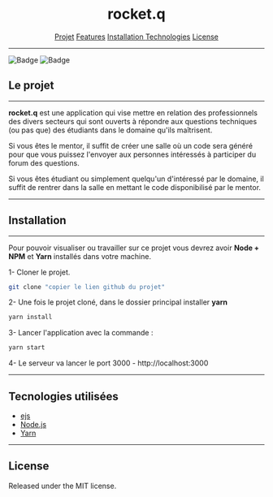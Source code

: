 <h1 align="center">rocket.q</h1>

<p align="center">
    <a href="#projet">Projet</a>
    <a href="#features">Features</a>
    <a href="#installation">Installation</I>
    <a href="#technologies">Technologies</a>
    <a href="#license">License</a>
</p>

***

![Badge](https://img.shields.io/badge/license-MIT-%237159c1?style=plastic) 
![Badge](https://img.shields.io/badge/Node.js-v14.17.6-%237159c1?style=plastic&color=brightgreen)


## Le projet

***


**rocket.q** est une application qui vise mettre en relation des professionnels des divers secteurs qui sont ouverts à répondre aux questions techniques (ou pas que) des étudiants dans le domaine qu'ils maîtrisent.

Si vous êtes le mentor, il suffit de créer une salle où un code sera généré pour que vous puissez l'envoyer aux personnes intéressés à participer du forum des questions.

Si vous êtes étudiant ou simplement quelqu'un d'intéressé par le domaine, il suffit de rentrer dans la salle en mettant le code disponibilisé par le mentor.

***

## Installation

***

Pour pouvoir visualiser ou travailler sur ce projet vous devrez avoir **Node + NPM** et **Yarn** installés dans votre machine.

1- Cloner le projet.

```sh
git clone "copier le lien github du projet"
```

2- Une fois le projet cloné, dans le dossier principal installer **yarn**

```sh
yarn install
```

3- Lancer l'application avec la commande :

```sh
yarn start
```

4- Le serveur va lancer le port 3000 - http://localhost:3000

***

## Tecnologies utilisées

- [ejs](ejs.com)
- [Node.js](https://nodejs.org/en/)
- [Yarn](https://yarnpkg.com/)

***

## License

Released under the MIT license.
